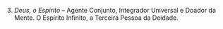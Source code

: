 3. *Deus, o Espírito* – Agente Conjunto, Integrador Universal e Doador da Mente. O Espírito Infinito, a Terceira Pessoa da Deidade.